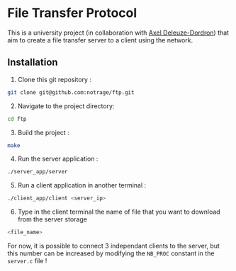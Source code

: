 # File Transfer Protocol
This is a university project (in collaboration with [Axel Deleuze-Dordron](https://github.com/Stonksmen)) that aim to create a file transfer server to a client using the network.
## Installation
1. Clone this git repository :
```bash
git clone git@github.com:notrage/ftp.git
```
2. Navigate to the project directory:
```bash
cd ftp
```
3. Build the project :
```bash
make
```
4. Run the server application :
```bash
./server_app/server
```
5. Run a client application in another terminal :
```bash
./client_app/client <server_ip>
```
6. Type in the client terminal the name of file that you want to download from the server storage
```bash
<file_name>
```
For now, it is possible to connect 3 independant clients to the server, but this number can be increased by modifying the `NB_PROC` constant in the `server.c` file !